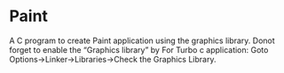 Paint
=====

A C program to create Paint application using the graphics library.
Donot forget to enable the “Graphics library” by 
For Turbo c application: Goto Options->Linker->Libraries->Check the Graphics Library.
